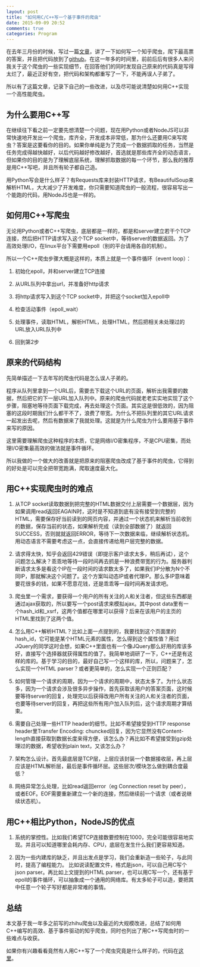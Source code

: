 ```yaml
---
layout: post
title: "如何用C/C++写一个基于事件的爬虫"
date: 2015-09-09 20:52
comments: true
categories: Program
---
```


在去年三月份的时候，写过一篇[文章](http://lifeofzjs.com/blog/2014/03/08/zhihu-spider/)，讲了一下如何写一个知乎爬虫，爬下最高票的答案，并且把代码放到了[github](https://github.com/zyearn/zhihuCrawler)。在这一年多的时间里，前前后后有很多人来问我关于这个爬虫的一些实现细节，在回答他们的同时发现自己原来的代码真是写得太烂了，最近正好有空，把代码和架构都重写了一下，不能再误人子弟了。
<!-- more -->
所以有了这篇文章，记录下自己的一些改进，以及尽可能说清楚如何用C++实现一个高性能爬虫。

## 为什么要用C++写

在继续往下看之前一定要先想清楚一个问题，现在用Python或者NodeJS可以非常快速地开发出一个爬虫，库齐全，开发成本非常低，那为什么还要用C来写爬虫？答案是这要看你的目的。如果你单纯是为了完成一个数据抓取的任务，当然是任务完成得越快越好，以后代码越好修改越好，首选就是那些库齐全的动态语言，但如果你的目的是为了理解底层系统，理解抓取数据的每一个环节，那么我的推荐是用C++写吧，并且所有轮子都自己造。

用Python写会是什么样子？有Requests库来封装HTTP请求，有BeautifulSoup来解析HTML，大大减少了开发难度，你只需要知道爬虫的一般流程，很容易写出一个能跑的代码，用NodeJS也是一样的。

## 如何用C++写爬虫

无论用Python或者C++写爬虫，底层都是一样的，都是和server建立若干个TCP连接，然后把HTTP请求写入这个TCP socket中，等待server的数据返回。为了高效处理I/O，在linux平台下需要用epoll（别的平台请用各自的机制）。

所以一个C++爬虫步骤大概是这样的，本质上就是一个事件循环（event loop）：

1. 初始化epoll，并和server建立TCP连接

2. 从URL队列中拿出url，并准备好http请求

3. 将http请求写入到这个TCP socket中，并把这个socket加入epoll中

3. 检查活动事件（epoll_wait）

4. 处理事件，读取HTML，解析HTML，处理HTML，然后把相关未处理过的URL放入URL队列中

5. 回到第2步


## 原来的代码结构

先简单描述一下去年写的爬虫代码是怎么误人子弟的。

程序从队列里拿到一个URL后，需要去下载这个URL的页面，解析出我需要的数据，然后把它的下一层URL加入队列中。原来的爬虫代码就老老实实地实现了这个步骤，阻塞地等待页面下载完成，再去处理这个页面。其实这是很低效的，因为阻塞的这段时期我们什么都干不了，浪费了带宽。为什么不把队列里的其它URL请求一起发出去呢，然后有数据来了我就处理。这就是为什么爬虫为什么要用基于事件来写的原因。

这里需要理解爬虫这种程序的本质，它是网络I/O密集程序，不是CPU密集，而处理I/O密集最高效的做法就是事件循环。

所以我做的一个做大的改善就是把原来的阻塞爬虫改成了基于事件的爬虫，它得到的好处是可以完全把带宽跑满，爬取速度最大化。

## 用C++实现爬虫时的难点

1. 从TCP socket读取数据到把完整的HTML数据交付上层需要一个数据层，因为如果调用read返回EAGAIN时，这时是不知道到底有没有接受到完整的HTML，需要保存好当前读到的网页内容，并通过一个状态机来解析当前收到的数据，保存当前的状态，如果解析完成（读到全部数据了）就返回SUCCESS，否则就就返回ERROR，等待下一次数据来临，继续解析状态机。用动态语言不需要考虑这一点，会直接传递给用户层完整的数据。

2. 请求得太快，知乎会返回429错误（即提示客户请求太多，稍后再试），这个问题怎么解决？乖乖地等待一段时间再去抓是一种浪费带宽的行为。服务器判断请求太多是看这个IP在一段时间的请求数太多了，如果我们IP分散为N个不同IP，那就解决这个问题了。这个方案叫动态IP或者代理IP。那么多IP意味着要花很多的钱，如果不愿意花钱，还是乖乖等一段时间再发请求吧。

3. 爬虫里一个需求，要获得一个用户的所有关注的人和关注者，但这些东西都是通过ajax获取的，所以要写一个post请求来模拟ajax。其中post data里有一个hash_id和_xsrf，这两个值都在哪里可以获得？后来在该用户的主页的HTML里找到了这两个值。

4. 怎么用C++解析HTML？比如上面一点提到的，我要找到这个页面里的hash_id，它可能是某个HTML元素的属性，怎么得到这个属性值？用过JQuery的同学这时会想，如果C++里面也有一个像JQuery那么好用的库该多好，直接写个选择器就获得属性的值了。我简单地调研了一下，C++还是有这样的库的。基于学习的目的，最好自己写一个这样的库，所以，问题来了，怎么实现一个HTML parser？或者更简单的，怎么实现一个正则匹配？

5. 如何管理一个请求的周期，因为一个请求的周期中，状态太多了。为什么状态多，因为一个请求会涉及很多异步操作，首先获取该用户的答案页面，这时候要等待server的回复，处理完以后获得改用户所有关注的人和关注者的页面，也要等待server的回复，再把这些所有用户加入队列后，这个请求周期才算结束。

6. 需要自己处理一些HTTP header的细节。比如不希望接受到HTTP response header里Transfer Encoding: chuncked回复，因为它显然没有Content-length直接获取到数据长度来得方便，该怎么办？再比如不希望接受到gzip处理过的数据，希望收到plain text，又该怎么办？

7. 架构怎么设计。首先最底层是TCP层，上层应该封装一个数据接收层，再上层应该是HTML解析层，最后是事件循环层。这些层次/模块怎么做到耦合度最低？

8. 网络异常怎么处理，比如read返回error（eg  Connection reset by peer），或者EOF。EOF需要重新建立一个新的连接，然后继续前一个请求（或者说继续状态机）。

## 用C++相比Python，NodeJS的优点

1. 系统的掌控性。比如我们希望TCP连接数要控制在1000，完全可能很容易地实现。并且可以知道哪里会耗内存、CPU，底层在发生什么我们更容易知道。

2. 因为一些内建库的缺乏，并且出发点是学习，我们会重新造一些轮子，与此同时，提高了编程能力。
比如说读配置文件，格式是json，可以自己用C写个json parser。再比如上文提到的HTML parser，也可以用C写一个，还有基于epoll的事件循环，可以抽象成一个通用的网络库。有太多轮子可以造，要把其中任意一个轮子写好都是非常难的事情。

## 总结

本文基于我一年多之前写的zhihu爬虫以及最近的大规模改进，总结了如何用C++编写的高效、基于事件驱动的知乎爬虫，同时也列出了用C++写爬虫时的一些难点与收获。

如果你有兴趣看看竟然有人用C++写了一个爬虫究竟是什么样子的，代码在[这里](https://github.com/zyearn/zhihuCrawler)。
